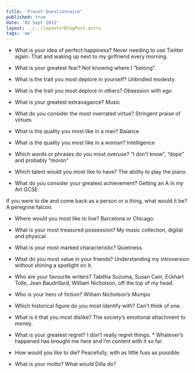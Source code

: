 ```yaml
---
title: 'Proust Questionnaire'
published: true
date: '02 Sept 2012'
layout: ../../layouts/BlogPost.astro
tags: 'me'
---
```


* What is your idea of perfect happiness?
Never needing to use Twitter again. That and waking up next to my girlfriend every morning.

* What is your greatest fear?
Not knowing where I “belong”.

* What is the trait you most deplore in yourself?
Unbridled modesty.

* What is the trait you most deplore in others?
Obsession with ego

* What is your greatest extravagance?
Music

* What do you consider the most overrated virtue?
Stringent praise of virtues

* What is the quality you most like in a man?
Balance

* What is the quality you most like in a woman?
Intelligence

* Which words or phrases do you most overuse?
“I don’t know”, “dope” and probably “moron”

* Which talent would you most like to have?
The ability to play the piano.

* What do you consider your greatest achievement?
Getting an A in my Art GCSE.

If you were to die and come back as a person or a thing, what would it be?
A peregrine falcon.

* Where would you most like to live?
Barcelona or Chicago.

* What is your most treasured possession?
My music collection, digital and physical.

* What is your most marked characteristic?
Quietness.

* What do you most value in your friends?
Understanding my introversion without shining a spotlight on it.

* Who are your favourite writers?
Tabitha Suzuma, Susan Cain, Eckhart Tolle, Jean Baudrillard, William Nicholson, off the top of my head.

* Who is your hero of fiction?
William Nicholson’s Mumpo

* Which historical figure do you most identify with?
Can’t think of one.

* What is it that you most dislike?
The society’s emotional attachment to money.

* What is your greatest regret?
I don’t really regret things. * Whatever’s happened has brought me here and I’m content with it so far.

* How would you like to die?
Peacefully, with as little fuss as possible.

* What is your motto?
What would Dilla do?